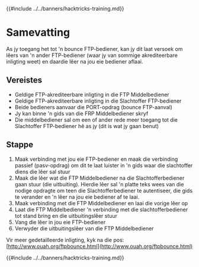{{#include ../../banners/hacktricks-training.md}}

# Samevatting

As jy toegang het tot 'n bounce FTP-bediener, kan jy dit laat versoek om lêers van 'n ander FTP-bediener \(waar jy van sommige akrediteerbare inligting weet\) en daardie lêer na jou eie bediener aflaai.

## Vereistes

- Geldige FTP-akrediteerbare inligting in die FTP Middelbediener
- Geldige FTP-akrediteerbare inligting in die Slachtoffer FTP-bediener
- Beide bedieners aanvaar die PORT-opdrag \(bounce FTP-aanval\)
- Jy kan binne 'n gids van die FRP Middelbediener skryf
- Die middelbediener sal om een of ander rede meer toegang tot die Slachtoffer FTP-bediener hê as jy \(dit is wat jy gaan benut\)

## Stappe

1. Maak verbinding met jou eie FTP-bediener en maak die verbinding passief \(pasv-opdrag\) om dit te laat luister in 'n gids waar die slachtoffer diens die lêer sal stuur
2. Maak die lêer wat die FTP Middelbediener na die Slachtofferbediener gaan stuur \(die uitbuiting\). Hierdie lêer sal 'n platte teks wees van die nodige opdragte om teen die Slachtofferbediener te autentiseer, die gids te verander en 'n lêer na jou eie bediener af te laai.
3. Maak verbinding met die FTP Middelbediener en laai die vorige lêer op
4. Laat die FTP Middelbediener 'n verbinding met die slachtofferbediener tot stand bring en die uitbuitingslêer stuur
5. Vang die lêer in jou eie FTP-bediener
6. Verwyder die uitbuitingslêer van die FTP Middelbediener

Vir meer gedetailleerde inligting, kyk na die pos: [http://www.ouah.org/ftpbounce.html](http://www.ouah.org/ftpbounce.html)

{{#include ../../banners/hacktricks-training.md}}
